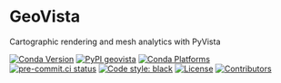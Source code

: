 # GeoVista
Cartographic rendering and mesh analytics with PyVista


[![Conda Version](https://img.shields.io/conda/vn/conda-forge/geovista?color=orange&label=conda-forge&logo=conda-forge&logoColor=white)](https://anaconda.org/conda-forge/geovista)
[![PyPI geovista](https://img.shields.io/pypi/vn/geovista?color=orange&label=pypi&logo=python&logoColor=white)](https://pypi.org/project/geovista/)
[![Conda Platforms](https://img.shields.io/conda/pn/conda-forge/geovista.svg)](https://anaconda.org/conda-forge/geovista)
[![pre-commit.ci status](https://results.pre-commit.ci/badge/github/bjlittle/geovista/main.svg)](https://results.pre-commit.ci/latest/github/bjlittle/geovista/main)
[![Code style: black](https://img.shields.io/badge/code%20style-black-000000.svg)](https://github.com/psf/black)
[![License](https://img.shields.io/github/license/bjlittle/geovista)](https://github.com/bjlittle/geovista/blob/main/LICENSE)
[![Contributors](https://img.shields.io/github/contributors/bjlittle/geovista)](https://github.com/bjlittle/geovista/graphs/contributors)
